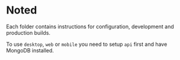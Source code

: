 # Noted

Each folder contains instructions for configuration, development and production builds.

To use `desktop`, `web` or `mobile` you need to setup `api` first and have MongoDB installed.